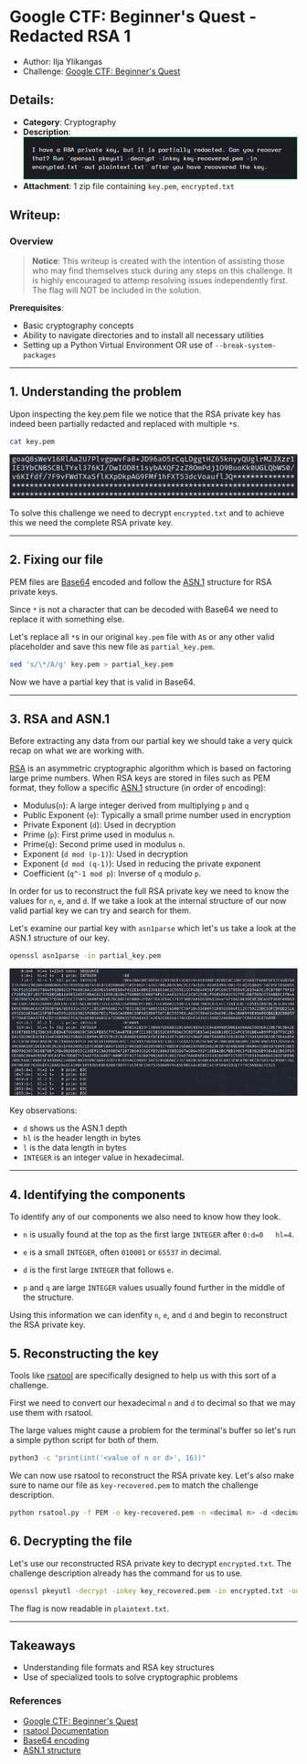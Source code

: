 # Google CTF: Beginner's Quest - Redacted RSA 1
- Author: Ilja Ylikangas
- Challenge: [Google CTF: Beginner's Quest](https://capturetheflag.withgoogle.com/beginners-quest)

## Details:

- **Category**: Cryptography
- **Description**:  
  ![Description screenshot](images/description.png)
- **Attachment**: 1 zip file containing `key.pem`, `encrypted.txt`

## Writeup:

### Overview

> **Notice**: This writeup is created with the intention of assisting those who may find themselves stuck during any steps on this challenge. It is highly encouraged to attemp resolving issues independently first. The flag will NOT be included in the solution.

**Prerequisites**:
- Basic cryptography concepts
- Ability to navigate directories and to install all necessary utilities
- Setting up a Python Virtual Environment OR use of `--break-system-packages`

---

## 1. Understanding the problem
Upon inspecting the key.pem file we notice that the RSA private key has indeed been partially redacted and replaced with multiple `*`s.
```bash
cat key.pem
```
![Redacted RSA private key](images/redacted.png)

To solve this challenge we need to decrypt `encrypted.txt` and to achieve this we need the complete RSA private key.

---

## 2. Fixing our file
PEM files are [Base64](https://en.wikipedia.org/wiki/Base64) encoded and follow the [ASN.1](https://en.wikipedia.org/wiki/ASN.1) structure for RSA private keys.

Since `*` is not a character that can be decoded with Base64 we need to replace it with something else.

Let's replace all `*`s in our original `key.pem` file with `A`s or any other valid placeholder and save this new file as `partial_key.pem`.
```bash
sed 's/\*/A/g' key.pem > partial_key.pem
```

Now we have a partial key that is valid in Base64.

---

## 3. RSA and ASN.1
Before extracting any data from our partial key we should take a very quick recap on what we are working with. 

[RSA](https://en.wikipedia.org/wiki/RSA_(cryptosystem)) is an asymmetric cryptographic algorithm which is based on factoring large prime numbers. When RSA keys are stored in files such as PEM format, they follow a specific [ASN.1](https://en.wikipedia.org/wiki/ASN.1) structure (in order of encoding):
- Modulus(`n`): A large integer derived from multiplying `p` and `q`
- Public Exponent (`e`): Typically a small prime number used in encryption
- Private Exponent (`d`): Used in decryption
- Prime (`p`): First prime used in modulus `n`.
- Prime(`q`): Second prime used in modulus `n`.
- Exponent (`d mod (p-1)`): Used in decryption
- Exponent (`d mod (q-1)`): Used in reducing the private exponent
- Coefficient (`q^-1 mod p`): Inverse of `q` modulo `p`.

In order for us to reconstruct the full RSA private key we need to know the values for `n`, `e`, and `d`. If we take a look at the internal structure of our now valid partial key we can try and search for them.

Let's examine our partial key with `asn1parse` which let's us take a look at the ASN.1 structure of our key.

```bash
openssl asn1parse -in partial_key.pem
```

![asn1parse](images/asn1parse.png)

Key observations:
- `d` shows us the ASN.1 depth
- `hl` is the header length in bytes
- `l` is the data length in bytes
- `INTEGER` is an integer value in hexadecimal.

---

## 4. Identifying the components
To identify any of our components we also need to know how they look.

- `n` is usually found at the top as the first large `INTEGER` after `0:d=0   hl=4`.

- `e` is a small `INTEGER`, often `010001` or `65537` in decimal.

- `d` is the first large `INTEGER` that follows `e`.

- `p` and `q` are large `INTEGER` values usually found further in the middle of the structure.

Using this information we can idenfity `n`, `e`, and `d` and begin to reconstruct the RSA private key.

## 5. Reconstructing the key
Tools like [rsatool](https://github.com/ius/rsatool) are specifically designed to help us with this sort of a challenge.

First we need to convert our hexadecimal `n` and `d` to decimal so that we may use them with rsatool.

The large values might cause a problem for the terminal's buffer so let's run a simple python script for both of them.

```bash
python3 -c "print(int('<value of n or d>', 16))"
```

We can now use rsatool to reconstruct the RSA private key. Let's also make sure to name our file as `key-recovered.pem` to match the challenge description.

```bash
python rsatool.py -f PEM -o key-recovered.pem -n <decimal n> -d <decimal d>
```

## 6. Decrypting the file
Let's use our reconstructed RSA private key to decrypt `encrypted.txt`. The challenge description already has the command for us to use.

```bash
openssl pkeyutl -decrypt -inkey key_recovered.pem -in encrypted.txt -out plaintext.txt
```

The flag is now readable in `plaintext.txt`.

---

## Takeaways
- Understanding file formats and RSA key structures
- Use of specialized tools to solve cryptographic problems

### References
- [Google CTF: Beginner's Quest](https://capturetheflag.withgoogle.com/beginners-quest)
- [rsatool Documentation](https://github.com/ius/rsatool)
- [Base64 encoding](https://en.wikipedia.org/wiki/Base64)
- [ASN.1 structure](https://en.wikipedia.org/wiki/ASN.1)
